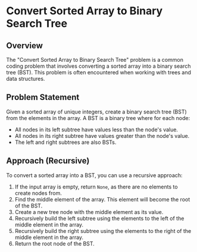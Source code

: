 # Convert Sorted Array to Binary Search Tree

## Overview
The "Convert Sorted Array to Binary Search Tree" problem is a common coding problem that involves converting a sorted array into a binary search tree (BST). This problem is often encountered when working with trees and data structures.

## Problem Statement
Given a sorted array of unique integers, create a binary search tree (BST) from the elements in the array. A BST is a binary tree where for each node:
- All nodes in its left subtree have values less than the node's value.
- All nodes in its right subtree have values greater than the node's value.
- The left and right subtrees are also BSTs.

## Approach (Recursive)
To convert a sorted array into a BST, you can use a recursive approach:

1. If the input array is empty, return `None`, as there are no elements to create nodes from.
2. Find the middle element of the array. This element will become the root of the BST.
3. Create a new tree node with the middle element as its value.
4. Recursively build the left subtree using the elements to the left of the middle element in the array.
5. Recursively build the right subtree using the elements to the right of the middle element in the array.
6. Return the root node of the BST.
